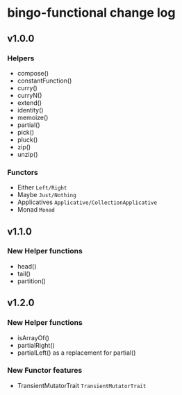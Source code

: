 # bingo-functional change log

## v1.0.0

### Helpers

- compose()
- constantFunction()
- curry()
- curryN()
- extend()
- identity()
- memoize()
- partial()
- pick()
- pluck()
- zip()
- unzip()

### Functors

- Either ```Left/Right```
- Maybe ```Just/Nothing```
- Applicatives ```Applicative/CollectionApplicative```
- Monad ```Monad```

## v1.1.0

### New Helper functions

- head()
- tail()
- partition()

## v1.2.0

### New Helper functions

- isArrayOf()
- partialRight()
- partialLeft() as a replacement for partial()

### New Functor features

- TransientMutatorTrait ```TransientMutatorTrait```
